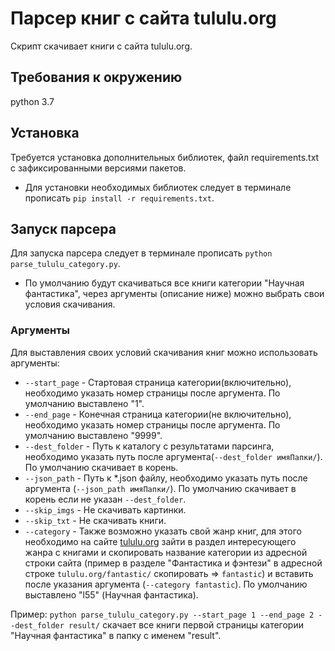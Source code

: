 # Парсер книг с сайта tululu.org

Скрипт скачивает книги с сайта tululu.org.

## Требования к окружению

python 3.7

## Установка

Требуется установка дополнительных библиотек, файл requirements.txt с зафиксированными версиями пакетов.
  - Для установки необходимых библиотек следует в терминале прописать `pip install -r requirements.txt`.

## Запуск парсера

Для запуска парсера следует в терминале прописать `python parse_tululu_category.py`.
  - По умолчанию будут скачиваться все книги категории "Научная фантастика", через аргументы (описание ниже) можно выбрать свои условия скачивания. 

### Аргументы

Для выставления своих условий скачивания книг можно использовать аргументы:

  - `--start_page` - Стартовая страница категории(включительно), необходимо указать номер страницы после аргумента. По умолчанию выставлено "1".
  - `--end_page` - Конечная страница категории(не включительно), необходимо указать номер страницы после аргумента. По умолчанию выставлено "9999".
  - `--dest_folder` - Путь к каталогу с результатами парсинга, необходимо указать путь после аргумента(`--dest_folder имяПапки/`). По умолчанию скачивает в корень.
  - `--json_path` - Путь к *.json файлу, необходимо указать путь после аргумента (`--json_path имяПапки/`). По умолчанию скачивает в корень если не указан `--dest_folder`.
  - `--skip_imgs` - Не скачивать картинки.
  - `--skip_txt` - Не скачивать книги.
  - `--category` - Также возможно указать свой жанр книг, для этого необходимо на сайте [tululu.org](http://tululu.org/) зайти в раздел интересующего жанра с книгами и скопировать название категории из адресной строки сайта
   (пример в разделе "Фантастика и фэнтези" в адресной строке `tululu.org/fantastic/` скопировать => `fantastic`) и вставить после указания аргумента (`--category fantastic`). По умолчанию выставлено "l55" (Научная фантастика).

Пример: `python parse_tululu_category.py --start_page 1 --end_page 2 --dest_folder result/` скачает все книги первой страницы категории "Научная фантастика" в папку с именем "result".